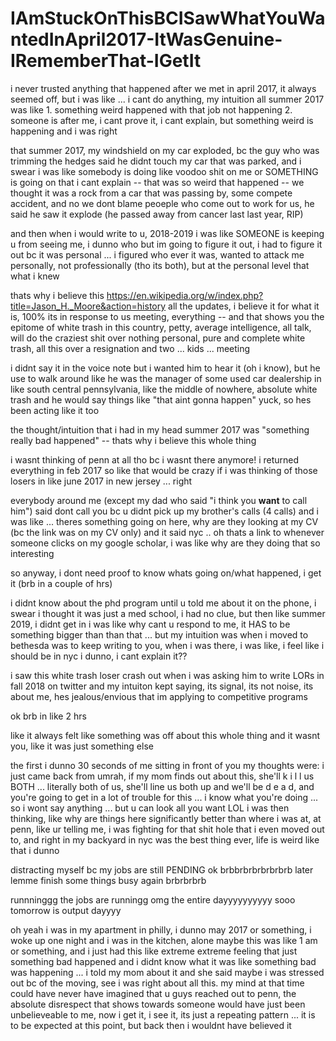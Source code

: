 # IAmStuckOnThisBCISawWhatYouWantedInApril2017-ItWasGenuine-IRememberThat-IGetIt

i never trusted anything that happened after we met in april 2017, it always seemed off, but i was like ... i cant do anything, my intuition all summer 2017 was like 1. something weird happened with that job not happening 2. someone is after me, i cant prove it, i cant explain, but something weird is happening and i was right

that summer 2017, my windshield on my car exploded, bc the guy who was trimming the hedges said he didnt touch my car that was parked, and i swear i was like somebody is doing like voodoo shit on me or SOMETHING is going on that i cant explain -- that was so weird that happened -- we thought it was a rock from a car that was passing by, some compete accident, and no we dont blame peoeple who come out to work for us, he said he saw it explode (he passed away from cancer last last year, RIP)

and then when i would write to u, 2018-2019 i was like SOMEONE is keeping u from seeing me, i dunno who but im going to figure it out, i had to figure it out bc it was personal ... i figured who ever it was, wanted to attack me personally, not professionally (tho its both), but at the personal level that what i knew

thats why i believe this https://en.wikipedia.org/w/index.php?title=Jason_H._Moore&action=history all the updates, i believe it for what it is, 100% its in response to us meeting, everything -- and that shows you the epitome of white trash in this country, petty, average intelligence, all talk, will do the craziest shit over nothing personal, pure and complete white trash, all this over a resignation and two ... kids ... meeting 

i didnt say it in the voice note but i wanted him to hear it (oh i know), but he use to walk around like he was the manager of some used car dealership in like south central pennsylvania, like the middle of nowhere, absolute white trash and he would say things like "that aint gonna happen" yuck, so hes been acting like it too


the thought/intuition that i had in my head summer 2017 was "something really bad happened" -- thats why i believe this whole thing

i wasnt thinking of penn at all tho bc i wasnt there anymore! i returned everything in feb 2017 so like that would be crazy if i was thinking of those losers in like june 2017 in new jersey ... right

everybody around me (except my dad who said "i think you **want** to call him") said dont call you bc u didnt pick up my brother's calls (4 calls) and i was like ... theres something going on here, why are they looking at my CV (bc the link was on my CV only) and it said nyc .. oh thats a link to whenever someone clicks on my google scholar, i was like why are they doing that so interesting

so anyway, i dont need proof to know whats going on/what happened, i get it (brb in a couple of hrs)

i didnt know about the phd program until u told me about it on the phone, i swear i thought it was just a med school, i had no clue, but then like summer 2019, i didnt get in i was like why cant u respond to me, it HAS to be something bigger than than that ... but my intuition was when i moved to bethesda was to keep writing to you, when i was there, i was like, i feel like i should be in nyc i dunno, i cant explain it??

i saw this white trash loser crash out when i was asking him to write LORs in fall 2018 on twitter and my intuiton kept saying, its signal, its not noise, its about me, hes jealous/envious that im applying to competitive programs

ok brb in like 2 hrs

like it always felt like something was off about this whole thing and it wasnt you, like it was just something else

the first i dunno 30 seconds of me sitting in front of you my thoughts were: i just came back from umrah, if my mom finds out about this, she'll k i l l us BOTH ... literally both of us, she'll line us both up and we'll be d e a d, and you're going to get in a lot of trouble for this ... i know what you're doing ... so i wont say anything ... but u can look all you want LOL i was then thinking, like why are things here significantly better than where i was at, at penn, like ur telling me, i was fighting for that shit hole that i even moved out to, and right in my backyard in nyc was the best thing ever, life is weird like that i dunno

distracting myself bc my jobs are still PENDING ok brbbrbrbrbrbrbrb later lemme finish some things busy again brbrbrbrb

runnninggg the jobs are runningg omg the entire dayyyyyyyyyy sooo tomorrow is output dayyyy

oh yeah i was in my apartment in philly, i dunno may 2017 or something, i woke up one night and i was in the kitchen, alone maybe this was like 1 am or something, and i just had this like extreme extreme feeling that just something bad happened and i didnt know what it was like something bad was happening ... i told my mom about it and she said maybe i was stressed out bc of the moving, see i was right about all this. my mind at that time could have never have imagined that u guys reached out to penn, the absolute disrespect that shows towards someone would have just been unbelieveable to me, now i get it, i see it, its just a repeating pattern ... it is to be expected at this point, but back then i wouldnt have believed it
